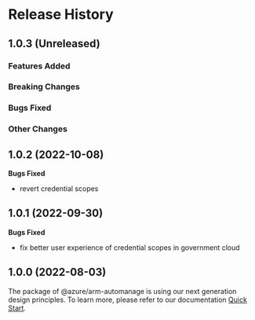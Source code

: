 # Release History

## 1.0.3 (Unreleased)

### Features Added

### Breaking Changes

### Bugs Fixed

### Other Changes

## 1.0.2 (2022-10-08)

**Bugs Fixed**

  -  revert credential scopes

## 1.0.1 (2022-09-30)

**Bugs Fixed**

  -  fix better user experience of credential scopes in government cloud

## 1.0.0 (2022-08-03)

The package of @azure/arm-automanage is using our next generation design principles. To learn more, please refer to our documentation [Quick Start](https://aka.ms/js-track2-quickstart).
